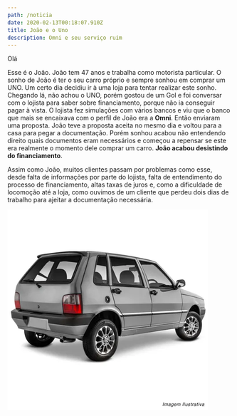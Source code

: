 ```yaml
---
path: /noticia
date: 2020-02-13T00:18:07.910Z
title: João e o Uno
description: Omni e seu serviço ruim
---
```

Olá

Esse é o João. João tem 47 anos e trabalha como motorista particular. O sonho de João é ter o seu carro próprio e sempre sonhou em comprar um UNO. Um certo dia decidiu ir à uma loja para tentar realizar este sonho. Chegando lá, não achou o UNO, porém gostou de um Gol e foi conversar com o lojista para saber sobre financiamento, porque não ia conseguir pagar à vista. O lojista fez simulações com vários bancos e viu que o banco que mais se encaixava com o perfil de João era a **Omni**. Então enviaram uma proposta. João teve a proposta aceita no mesmo dia e voltou para a casa para pegar a documentação. Porém sonhou acabou não entendendo direito quais documentos eram necessários e começou a repensar se este era realmente o momento dele comprar um carro. **João acabou desistindo do financiamento**.

Assim como João, muitos clientes passam por problemas como esse, desde falta de informações por parte do lojista, falta de entendimento do processo de financiamento, altas taxas de juros e, como a dificuldade de locomoção até a loja, como ouvimos de um cliente que perdeu dois dias de trabalho para ajeitar a documentação necessária.

![Isso é um UNO](assets/Aerofolio-Ps-Uno-Gi-85-10-SLeds-2P-4P-Preto-connectparts--5-.jpg "UNO")
